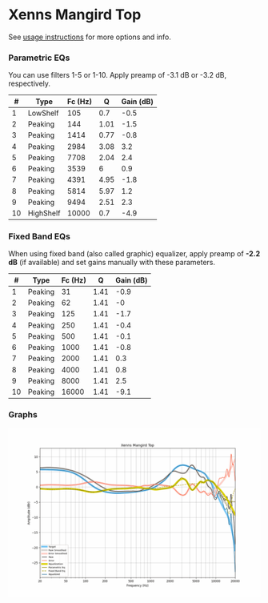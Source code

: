 # Xenns Mangird Top
See [usage instructions](https://github.com/jaakkopasanen/AutoEq#usage) for more options and info.

### Parametric EQs
You can use filters 1-5 or 1-10. Apply preamp of -3.1 dB or -3.2 dB, respectively.

|   # | Type      |   Fc (Hz) |    Q |   Gain (dB) |
|-----|-----------|-----------|------|-------------|
|   1 | LowShelf  |       105 | 0.7  |        -0.5 |
|   2 | Peaking   |       144 | 1.01 |        -1.5 |
|   3 | Peaking   |      1414 | 0.77 |        -0.8 |
|   4 | Peaking   |      2984 | 3.08 |         3.2 |
|   5 | Peaking   |      7708 | 2.04 |         2.4 |
|   6 | Peaking   |      3539 | 6    |         0.9 |
|   7 | Peaking   |      4391 | 4.95 |        -1.8 |
|   8 | Peaking   |      5814 | 5.97 |         1.2 |
|   9 | Peaking   |      9494 | 2.51 |         2.3 |
|  10 | HighShelf |     10000 | 0.7  |        -4.9 |

### Fixed Band EQs
When using fixed band (also called graphic) equalizer, apply preamp of **-2.2 dB** (if available) and set gains manually with these parameters.

|   # | Type    |   Fc (Hz) |    Q |   Gain (dB) |
|-----|---------|-----------|------|-------------|
|   1 | Peaking |        31 | 1.41 |        -0.9 |
|   2 | Peaking |        62 | 1.41 |        -0   |
|   3 | Peaking |       125 | 1.41 |        -1.7 |
|   4 | Peaking |       250 | 1.41 |        -0.4 |
|   5 | Peaking |       500 | 1.41 |        -0.1 |
|   6 | Peaking |      1000 | 1.41 |        -0.8 |
|   7 | Peaking |      2000 | 1.41 |         0.3 |
|   8 | Peaking |      4000 | 1.41 |         0.8 |
|   9 | Peaking |      8000 | 1.41 |         2.5 |
|  10 | Peaking |     16000 | 1.41 |        -9.1 |

### Graphs
![](./Xenns%20Mangird%20Top.png)

